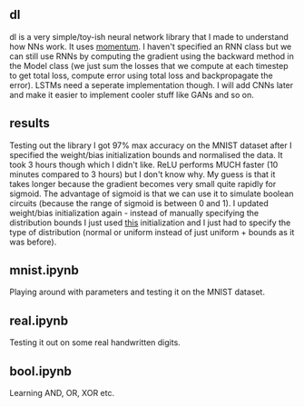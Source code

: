 ## dl

dl is a very simple/toy-ish neural network library that I made to understand how NNs work. It uses [momentum](https://distill.pub/2017/momentum/). I haven't specified an RNN class but we can still use RNNs by computing the gradient using the backward method in the Model class (we just sum the losses that we compute at each timestep to get total loss, compute error using total loss and backpropagate the error). LSTMs need a seperate implementation though. I will add CNNs later and make it easier to implement cooler stuff like GANs and so on.

## results
Testing out the library I got 97% max accuracy on the MNIST dataset after I specified the weight/bias initialization bounds and normalised the data. It took 3 hours though which I didn't like. ReLU performs MUCH faster (10 minutes compared to 3 hours) but I don't know why. My guess is that it takes longer because the gradient becomes very small quite rapidly for sigmoid. The advantage of sigmoid is that we can use it to simulate boolean circuits (because the range of sigmoid is between 0 and 1). I updated weight/bias initialization again - instead of manually specifying the distribution bounds I just used [this](https://www.deeplearning.ai/ai-notes/initialization/) initialization and I just had to specify the type of distribution (normal or uniform instead of just uniform + bounds as it was before). 

## mnist.ipynb

Playing around with parameters and testing it on the MNIST dataset. 

## real.ipynb

Testing it out on some real handwritten digits.

## bool.ipynb

Learning AND, OR, XOR etc.
